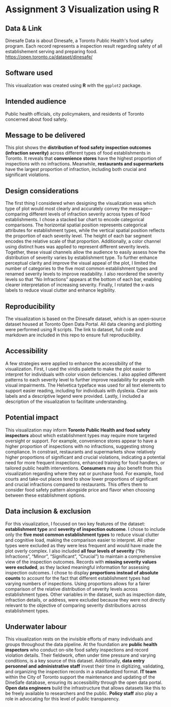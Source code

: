 # Assignment 3 Visualization using R

## Data & Link
Dinesafe
Data is about Dinesafe, a Toronto Public Health's food safety program. Each record represents a inspection result regarding safety of all establishement serving and preparing food.
https://open.toronto.ca/dataset/dinesafe/

## Software used
This visualization was created using **R** with the `ggplot2` package.

## Intended audience
Public health officials, city policymakers, and residents of Toronto concerned about food safety.

## Message to be delivered
This plot shows the **distribution of food safety inspection outcomes (infraction severity)** across different types of food establishments in Toronto. It reveals that **convenience stores** have the highest proportion of inspections with no infractions. Meanwhile, **restaurants and supermarkets** have the largest proportion of infraction, including both crucial and significant violations.

## Design considerations
The first thing I considered when designing the visualization was which type of plot would most clearly and accurately convey the message—comparing different levels of infraction severity across types of food establishments. I chose a stacked bar chart to encode categorical comparisons. The horizontal spatial position represents categorical attributes for establishment types, while the vertical spatial position reflects the proportion of each severity level. The height of each bar segment encodes the relative scale of that proportion. Additionally, a color channel using distinct hues was applied to represent different severity levels. Together, these visual channels allow the audience to easily assess how the distribution of severity varies by establishment type.
To further enhance perceptual clarity and improve the visual appeal of the plot, I limited the number of categories to the five most common establishment types and renamed severity levels to improve readability. I also reordered the severity levels so that “No Infractions” appears at the bottom of each bar, enabling clearer interpretation of increasing severity. Finally, I rotated the x-axis labels to reduce visual clutter and enhance legibility.

## Reproducibility
The visualization is based on the Dinesafe dataset, which is an open-source dataset housed at Toronto Open Data Portal. All data cleaning and plotting were performed using R scripts. The link to dataset, full code and markdown are included in this repo to ensure full reproducibility.

## Accessibility
A few strategies were applied to enhance the accessibility of the visualization. First, I used the viridis palette to make the plot easier to interpret for individuals with color vision deficiencies. I also applied different patterns to each severity level to further improve readability for people with visual impairments. The Helvetica typeface was used for all text elements to support easier reading, including for individuals with dyslexia. Clear axis labels and a descriptive legend were provided. Lastly, I included a description of the visualization to facilitate understanding.

## Potential impact
This visualization may inform **Toronto Public Health and food safety inspectors** about which establishment types may require more targeted oversight or support. For example, convenience stores appear to have a higher proportion of inspections with no infractions, suggesting strong compliance. In constrast, restaurants and supermarkets show relatively higher proportions of significant and crucial violations, indicating a potential need for more frequent inspections, enhanced training for food handlers, or tailored public health interventions.
**Consumers** may also benefit from this visualization regarding where they eat or purchase food. For example, food courts and take-out places tend to show lower proportions of significant and crucial infractions compared to restaurants. This offers them to consider food safety pattern alongside price and flavor when choosing between these establishment options.


## Data inclusion & exclusion
For this visualization, I focused on two key features of the dataset: **establishment type** and **severity of inspection outcome**. I chose to include only the **five most common establishment types** to reduce visual clutter and cognitive load, making the comparison easier to interpret. All other types were excluded as they were less frequent and would have made the plot overly complex. I also included **all four levels of severity** (“No Infractions”, “Minor”, “Significant”, “Crucial”) to maintain a comprehensive view of the inspection outcomes. Records with **missing severity values were excluded**, as they lacked meaningful information for assessing inspection outcomes. I chose to display **proportions instead of absolute counts** to account for the fact that different establishment types had varying numbers of inspections. Using proportions allows for a fairer comparison of the relative distribution of severity levels across establishment types. Other variables in the dataset, such as inspection date, infraction details, or address, were excluded because they were not directly relevant to the objective of comparing severity distributions across establishment types.

## Underwater labour
This visualization rests on the invisible efforts of many individuals and groups throughout the data pipeline. At the foundation are **public health inspectors** who conduct on-site food safety inspections and record violation details. Their fieldwork, often under time pressure and varying conditions, is a key source of this dataset. 
Additionally, **data entry personnel and administrative staff** invest their time in digitizing, validating, and organizing the inspection records in a standardized format. **IT team** within the City of Toronto support the maintenance and updating of the DineSafe database, ensuring its accessibility through the open data portal. **Open data engineers** build the infrastructure that allows datasets like this to be freely available to researchers and the public. **Policy staff** also play a role in advocating for this level of public transparency.

